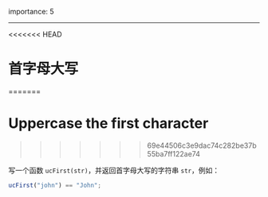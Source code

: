importance: 5

---

<<<<<<< HEAD
# 首字母大写
=======
# Uppercase the first character
>>>>>>> 69e44506c3e9dac74c282be37b55ba7ff122ae74

写一个函数 `ucFirst(str)`，并返回首字母大写的字符串 `str`，例如：

```js
ucFirst("john") == "John";
```

